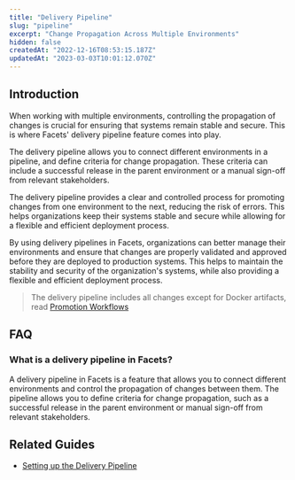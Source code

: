 ```yaml
---
title: "Delivery Pipeline"
slug: "pipeline"
excerpt: "Change Propagation Across Multiple Environments"
hidden: false
createdAt: "2022-12-16T08:53:15.187Z"
updatedAt: "2023-03-03T10:01:12.070Z"
---
```

## Introduction

When working with multiple environments, controlling the propagation of changes is crucial for ensuring that systems remain stable and secure. This is where Facets' delivery pipeline feature comes into play.

The delivery pipeline allows you to connect different environments in a pipeline, and define criteria for change propagation. These criteria can include a successful release in the parent environment or a manual sign-off from relevant stakeholders.

The delivery pipeline provides a clear and controlled process for promoting changes from one environment to the next, reducing the risk of errors. This helps organizations keep their systems stable and secure while allowing for a flexible and efficient deployment process.

By using delivery pipelines in Facets, organizations can better manage their environments and ensure that changes are properly validated and approved before they are deployed to production systems. This helps to maintain the stability and security of the organization's systems, while also providing a flexible and efficient deployment process.

>  The delivery pipeline includes all changes except for Docker artifacts, read [Promotion Workflows](./artifacts#promotion-workflows)

## FAQ

### What is a delivery pipeline in Facets?

A delivery pipeline in Facets is a feature that allows you to connect different environments and control the propagation of changes between them. The pipeline allows you to define criteria for change propagation, such as a successful release in the parent environment or manual sign-off from relevant stakeholders.

## Related Guides

- [Setting up the Delivery Pipeline](doc:setting-up-the-delivery-pipeline)
